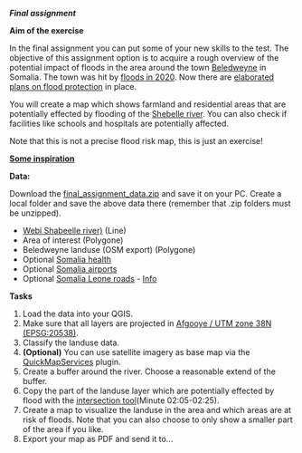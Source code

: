 ***Final assignment***

**Aim of the exercise**

In the final assignment you can put some of your new skills to the test. The objective of this assignment option is to acquire a rough overview of the potential impact of floods in the area around the town [Beledweyne]( https://en.wikipedia.org/wiki/Beledweyne) in Somalia. The town was hit by [floods in 2020]( https://reliefweb.int/disaster/ff-2020-000055-som). Now there are [elaborated plans on flood protection]( https://reliefweb.int/sites/reliefweb.int/files/resources/Urban%20Resilience%20Plan.pdf) in place. 

You will create a map which shows farmland and residential areas that are potentially effected by flooding of the [Shebelle river]( https://en.wikipedia.org/wiki/Shebelle_River). You can also check if facilities like schools and hospitals are potentially affected. 

Note that this is not a precise flood risk map, this is just an exercise!

[**Some inspiration**]( https://unosat-maps.web.cern.ch/SO/FL20200428SOM/UNOSAT_A3_Natural_Landscape_FL20200428SOM_Beledweyne_Somalia_13052020.pdf) 

**Data:**

Download the [final_assignment_data.zip](https://gitlab.com/Alec-SE/gis-in-anticipatory-humanitarian-action/-/blob/main/Final%20assignment/final_assignment_data.zip) and save it on your PC. Create a local folder and save the above data there (remember that .zip folders must be unzipped).


- [Webi Shabeelle river)](https://data.humdata.org/dataset/hotosm_som_waterways) (Line) 
- Area of interest (Polygone)
- Beledweyne landuse (OSM export) (Polygone)
- Optional [Somalia health](https://data.humdata.org/dataset/hotosm_som_health_facilities) 
- Optional [Somalia airports](https://data.humdata.org/dataset/hotosm_som_airports) 
- Optional [Somalia Leone roads](https://data.humdata.org/dataset/somalia-roads) - [Info](https://wiki.openstreetmap.org/wiki/Key:highway)

**Tasks**
1. Load the data into your QGIS.
2. Make sure that all layers are projected in [Afgooye / UTM zone 38N (EPSG:20538)]( https://epsg.io/20538).
3. Classify the landuse data.
4. **(Optional)** You can use satellite imagery as base map via the [QuickMapServices](https://gitlab.com/Alec-SE/gis-in-anticipatory-humanitarian-action/-/wikis/Basemaps) plugin.
5. Create a buffer around the river. Choose a reasonable extend of the buffer.
6. Copy the part of the landuse layer which are potentially effected by flood with the [intersection tool](https://www.youtube.com/watch?v=QBVv7h2Jhvo)(Minute 02:05-02:25).
7. Create a map to visualize the landuse in the area and which areas are at risk of floods. Note that you can also choose to only show a smaller part of the area if you like. 
8. Export your map as PDF and send it to... 


